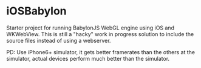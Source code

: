iOSBabylon
===============================

Starter project for running BabylonJS WebGL engine using iOS and WKWebView.
This is still a "hacky" work in progress solution to include the source files
instead of using a webserver.

PD: Use iPhone6+ simulator, it gets better framerates than the others at the simulator, actual devices perform much better than the simulator.

